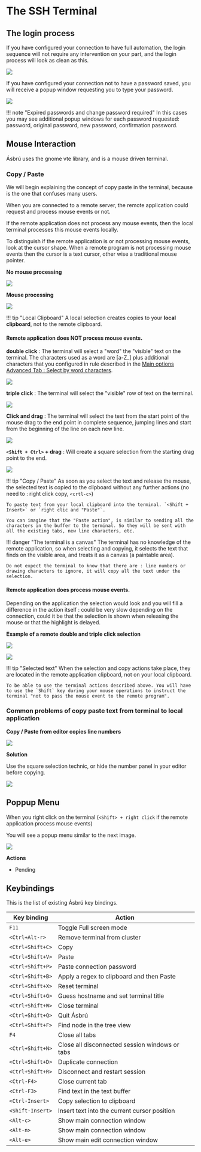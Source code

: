 # The SSH Terminal

## The login process

If you have configured your connection to have full automation, the login sequence will not require any intervention on your part, and the login process will look as clean as this.

![](images/ssht1.png)

If you have configured your connection not to have a password saved, you will receive a popup window requesting you to type your password.

![](images/ssht2.png)


!!! note "Expired passwords and change password required"
    In this cases you may see additional popup windows for each password requested: password, original password, new password, confirmation password.

## Mouse Interaction

Ásbrú uses the gnome vte library, and is a mouse driven terminal.

### Copy / Paste

We will begin explaining the concept of copy paste in the terminal, because is the one that confuses many users.

When you are connected to a remote server, the remote application could request and process mouse events or not.

If the remote application does not process any mouse events, then the local terminal processes this mouse events locally.

To distinguish if the remote application is or not processing mouse events, look at the cursor shape. When a remote program is not processing mouse events then the cursor is a text cursor, other wise a traditional mouse pointer.

__No mouse processing__

![](images/ssht3.png)

__Mouse processing__

![](images/ssht4.png)


!!! tip "Local Clipboard"
    A local selection creates copies to your __local clipboard__, not to the remote clipboard.

#### Remote application does NOT process mouse events.

__double click__ : The terminal will select a "word" the "visible" text on the terminal. The characters used as a word are [a-Z_] plus additional characters that you configured in rule described in the [Main options Advanced Tab : Select by word characters](../Preferences/MOAdvanced.md).

![](images/ssht5.png)


__triple click__ : The terminal will select the "visible" row of text on the terminal.

![](images/ssht6.png)


__Click and drag__ : The terminal will select the text from the start point of the mouse drag to the end point in complete sequence, jumping lines and start from the beginning of the line on each new line.

![](images/ssht10.png)

__`<Shift + Ctrl>` + drag__ : Will create a square selection from the starting drag point to the end.

![](images/ssht9.png)


!!! tip "Copy / Paste"
    As soon as you select the text and release the mouse, the selected text is copied to the clipboard without any further actions (no need to : right click copy, `<crtl-c>`)

    To paste text from your local clipboard into the terminal. `<Shift + Insert>` or `right clic and "Paste"`.

    You can imagine that the "Paste action", is similar to sending all the characters in the buffer to the terminal. So they will be sent with all the existing tabs, new line characters, etc.

!!! danger "The terminal is a canvas"
    The terminal has no knowledge of the remote application, so when selecting and copying, it selects the text that finds on the visible area, and treats it as a canvas (a paintable area).

    Do not expect the terminal to know that there are : line numbers or drawing characters to ignore, it will copy all the text under the selection.

#### Remote application does process mouse events.

Depending on the application the selection would look and you will fill a difference in the action itself : could be very slow depending on the connection, could it be that the selection is shown when releasing the mouse or that the highlight is delayed.

__Example of a remote double and triple click selection__

![](images/ssht7.png)

![](images/ssht8.png)


!!! tip "Selected text"
    When the selection and copy actions take place, they are located in the remote application clipboard, not on your local clipboard.

    To be able to use the terminal actions described above. You will have to use the `Shift` key during your mouse operations to instruct the terminal "not to pass the mouse event to the remote program".

### Common problems of copy paste text from terminal to local application

__Copy / Paste from editor copies line numbers__

![](images/ssht11.png)

__Solution__

Use the square selection technic, or hide the number panel in your editor before copying.

![](images/ssht12.png)

## Poppup Menu

When you right click on the terminal (`<Shift> + right click` if the remote application process mouse events)

You will see a popup menu similar to the next image.

![](images/ssht13.png)

__Actions__

* Pending

## Keybindings

This is the list of existing Ásbrú key bindings.

|Key binding     |Action                                        |
|----------------|----------------------------------------------|
|`F11`           |Toggle Full screen mode                       |
|`<Ctrl+Alt-r>`  |Remove terminal from cluster                  |
|`<Ctrl+Shift+C>`|Copy                                          |
|`<Ctrl+Shift+V>`|Paste                                         |
|`<Ctrl+Shift+P>`|Paste connection password                     |
|`<Ctrl+Shift+B>`|Apply a regex to clipboard and then Paste     |
|`<Ctrl+Shift+X>`|Reset terminal                                |
|`<Ctrl+Shift+G>`|Guess hostname and set terminal title         |
|`<Ctrl+Shift+W>`|Close terminal                                |
|`<Ctrl+Shift+Q>`|Quit Ásbrú                                    |
|`<Ctrl+Shift+F>`|Find node in the tree view                    |
|`F4`            |Close all tabs                                |
|`<Ctrl+Shift+N>`|Close all disconnected session windows or tabs|
|`<Ctrl+Shift+D>`|Duplicate connection                          |
|`<Ctrl+Shift+R>`|Disconnect and restart session                |
|`<Ctrl-F4>`     |Close current tab                             |
|`<Ctrl-F3>`     |Find text in the text buffer                  |
|`<Ctrl-Insert>` |Copy selection to clipboard                   |
|`<Shift-Insert>`|Insert text into the current cursor position  |
|`<Alt-c>`       |Show main connection window                   |
|`<Alt-n>`       |Show main connection window                   |
|`<Alt-e>`       |Show main edit connection window              |

